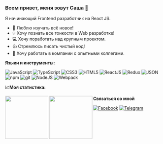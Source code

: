 ### Всем привет, меня зовут Саша 👋

Я начинающий Frontend разработчик на React JS.
- 📖 Люблю изучать всё новое!
- 💡 Хочу познать все тонкости в Web разработке!
- 💻 Хочу поработать над крупным проектом.
- 👍 Стремлюсь писать чистый код!
- 💪 Хочу работать в компании с опытными коллегами.


**Языки и инструменты:**  

![JavaScript](https://img.shields.io/badge/-JavaScript-ffe400?style=plastic&logo=javascript&logoColor=ffffff) ![TypeScript](https://img.shields.io/badge/-TypeScript-007acc?style=plastic&logo=typescript&logoColor=ffffff) ![CSS3](https://img.shields.io/badge/-CSS3-0d57a7?style=?style=plastic&logo=css3&logoColor=ffffff) ![HTML5](https://img.shields.io/badge/-HTML5-e34f26?style=?style=plastic&logo=html5&logoColor=ffffff) ![ReactJS](https://img.shields.io/badge/-ReactJS-45b8d8?style=?style=plastic&logo=react&logoColor=ffffff) ![Redux](https://img.shields.io/badge/-Redux-764abc?style=?style=plastic&logo=redux&logoColor=ffffff) ![JSON](https://img.shields.io/badge/-JSON-202020?style=?style=plastic&logo=json&logoColor=ffffff) ![npm](https://img.shields.io/badge/-npm-cb3837?style=?style=plastic&logo=npm&logoColor=ffffff) ![git](https://img.shields.io/badge/-git-f05032?style=?style=plastic&logo=git&logoColor=ffffff) ![NodeJS](https://img.shields.io/badge/-Node.js-43853d?style=?style=plastic&logo=node.js&logoColor=ffffff) ![Webpack](https://img.shields.io/badge/-Webpack-8dd6f9?style=?style=plastic&logo=webpack&logoColor=ffffff)

**📈Моя статистика:**  

<div>
<a href="https://github-readme-stats.vercel.app/api?username=Hidison&hide=contribs&show_icons=true">
  <img  align="left" height="140" src="https://github-readme-stats.vercel.app/api?username=Hidison&hide=contribs&show_icons=true" />
</a>
<a href="https://github-readme-stats.vercel.app/api/top-langs/?username=Hidison&layout=compact">
  <img align="left" height="140" src="https://github-readme-stats.vercel.app/api/top-langs/?username=Hidison&layout=compact" />
</a>
</div>  

**Связаться со мной**    

[![Facebook](https://img.shields.io/badge/-facebook-006ee6?style=plastic&logo=facebook&logoColor=ffffff)](https://www.facebook.com/profile.php?id=100008088619214)
[![Telegram](https://img.shields.io/badge/-telegram-2fa8df?style=plastic&logo=telegram&logoColor=ffffff)](https://t.me/Hidison)

